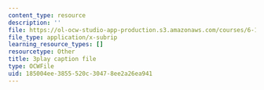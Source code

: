 ```yaml
---
content_type: resource
description: ''
file: https://ol-ocw-studio-app-production.s3.amazonaws.com/courses/6-189-multicore-programming-primer-january-iap-2007/185004ee3855520c30478ee2a26ea941_X3_SfVMyE3k.srt
file_type: application/x-subrip
learning_resource_types: []
resourcetype: Other
title: 3play caption file
type: OCWFile
uid: 185004ee-3855-520c-3047-8ee2a26ea941
---
```

